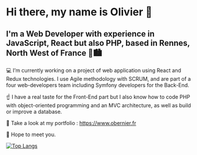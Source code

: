 # Hi there, my name is Olivier 👋
## I'm a Web Developer with experience in JavaScript, React but also PHP, based in Rennes, North West of France 🌊🏙️

💻 I’m currently working on a project of web application using React and Redux technologies. I use Agile methodology with SCRUM, and are part of a four web-developers team including Symfony developers for the Back-End.

☝️ I have a real taste for the Front-End part but I also know how to code PHP with object-oriented programming and an MVC architecture, as well as build or improve a database.

👀 Take a look at my portfolio : https://www.obernier.fr

👋 Hope to meet you.

[![Top Langs](https://github-readme-stats.vercel.app/api/top-langs/?username=oliv-bernier&layout=compact)](https://github.com/oliv-bernier/github-readme-stats)

<!--
**oliv-bernier/oliv-bernier** is a ✨ _special_ ✨ repository because its `README.md` (this file) appears on your GitHub profile.

Here are some ideas to get you started:

- 🔭 I’m currently working on ...
- 🌱 I’m currently learning ...
- 👯 I’m looking to collaborate on ...
- 🤔 I’m looking for help with ...
- 💬 Ask me about ...
- 📫 How to reach me: ...
- 😄 Pronouns: ...
- ⚡ Fun fact: ...
-->
